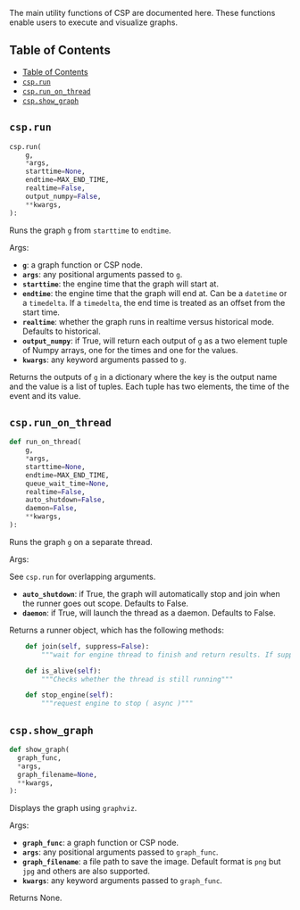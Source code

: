 The main utility functions of CSP are documented here. These functions enable users to execute and visualize graphs.

## Table of Contents

- [Table of Contents](#table-of-contents)
- [`csp.run`](#csprun)
- [`csp.run_on_thread`](#csprun_on_thread)
- [`csp.show_graph`](#cspshow_graph)

## `csp.run`

```python
csp.run(
    g,
    *args,
    starttime=None,
    endtime=MAX_END_TIME,
    realtime=False,
    output_numpy=False,
    **kwargs,
):
```

Runs the graph `g` from `starttime` to `endtime`.

Args:

- **`g`**: a graph function or CSP node.
- **`args`**: any positional arguments passed to `g`.
- **`starttime`**: the engine time that the graph will start at.
- **`endtime`**: the engine time that the graph will end at. Can be a `datetime` or a `timedelta`. If a `timedelta`, the end time is treated as an offset from the start time.
- **`realtime`**: whether the graph runs in realtime versus historical mode. Defaults to historical.
- **`output_numpy`**: if True, will return each output of `g` as a two element tuple of Numpy arrays, one for the times and one for the values.
- **`kwargs`**: any keyword arguments passed to `g`.

Returns the outputs of `g` in a dictionary where the key is the output name and the value is a list of tuples. Each tuple has two elements, the time of the event and its value.

## `csp.run_on_thread`

```python
def run_on_thread(
    g,
    *args,
    starttime=None,
    endtime=MAX_END_TIME,
    queue_wait_time=None,
    realtime=False,
    auto_shutdown=False,
    daemon=False,
    **kwargs,
):
```

Runs the graph `g` on a separate thread.

Args:

See `csp.run` for overlapping arguments.

- **`auto_shutdown`**: if True, the graph will automatically stop and join when the runner goes out scope. Defaults to False.
- **`daemon`**: if True, will launch the thread as a daemon. Defaults to False.

Returns a runner object, which has the following methods:

```python
    def join(self, suppress=False):
        """wait for engine thread to finish and return results. If suppress=True, will suppress exceptions."""

    def is_alive(self):
        """Checks whether the thread is still running"""

    def stop_engine(self):
        """request engine to stop ( async )"""
```

## `csp.show_graph`

```python
def show_graph(
  graph_func, 
  *args, 
  graph_filename=None, 
  **kwargs,
):
```

Displays the graph using `graphviz`.

Args:

- **`graph_func`**: a graph function or CSP node.
- **`args`**: any positional arguments passed to `graph_func`.
- **`graph_filename`**: a file path to save the image. Default format is `png` but `jpg` and others are also supported.
- **`kwargs`**: any keyword arguments passed to `graph_func`.

Returns None.

